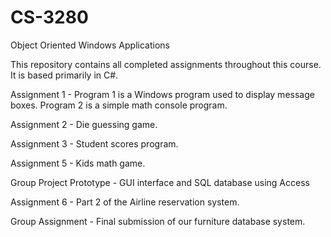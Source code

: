 # CS-3280
Object Oriented Windows Applications

This repository contains all completed assignments throughout this course. It is based primarily in C#.

Assignment 1 - Program 1 is a Windows program used to display message boxes. Program 2 is a simple math console program.

Assignment 2 - Die guessing game.

Assignment 3 - Student scores program.

Assignment 5 - Kids math game.

Group Project Prototype - GUI interface and SQL database using Access

Assignment 6 - Part 2 of the Airline reservation system.

Group Assignment - Final submission of our furniture database system.

